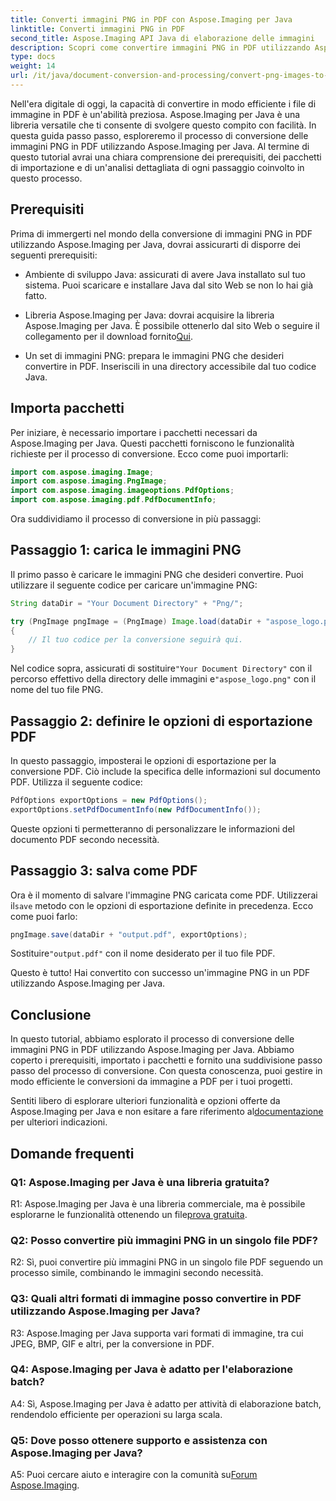 ```yaml
---
title: Converti immagini PNG in PDF con Aspose.Imaging per Java
linktitle: Converti immagini PNG in PDF
second_title: Aspose.Imaging API Java di elaborazione delle immagini
description: Scopri come convertire immagini PNG in PDF utilizzando Aspose.Imaging per Java. Una guida passo passo per una conversione efficiente da immagini a PDF.
type: docs
weight: 14
url: /it/java/document-conversion-and-processing/convert-png-images-to-pdf/
---
```

Nell'era digitale di oggi, la capacità di convertire in modo efficiente i file di immagine in PDF è un'abilità preziosa. Aspose.Imaging per Java è una libreria versatile che ti consente di svolgere questo compito con facilità. In questa guida passo passo, esploreremo il processo di conversione delle immagini PNG in PDF utilizzando Aspose.Imaging per Java. Al termine di questo tutorial avrai una chiara comprensione dei prerequisiti, dei pacchetti di importazione e di un'analisi dettagliata di ogni passaggio coinvolto in questo processo.

## Prerequisiti

Prima di immergerti nel mondo della conversione di immagini PNG in PDF utilizzando Aspose.Imaging per Java, dovrai assicurarti di disporre dei seguenti prerequisiti:

- Ambiente di sviluppo Java: assicurati di avere Java installato sul tuo sistema. Puoi scaricare e installare Java dal sito Web se non lo hai già fatto.

-  Libreria Aspose.Imaging per Java: dovrai acquisire la libreria Aspose.Imaging per Java. È possibile ottenerlo dal sito Web o seguire il collegamento per il download fornito[Qui](https://releases.aspose.com/imaging/java/).

- Un set di immagini PNG: prepara le immagini PNG che desideri convertire in PDF. Inseriscili in una directory accessibile dal tuo codice Java.

## Importa pacchetti

Per iniziare, è necessario importare i pacchetti necessari da Aspose.Imaging per Java. Questi pacchetti forniscono le funzionalità richieste per il processo di conversione. Ecco come puoi importarli:

```java
import com.aspose.imaging.Image;
import com.aspose.imaging.PngImage;
import com.aspose.imaging.imageoptions.PdfOptions;
import com.aspose.imaging.pdf.PdfDocumentInfo;
```

Ora suddividiamo il processo di conversione in più passaggi:

## Passaggio 1: carica le immagini PNG

Il primo passo è caricare le immagini PNG che desideri convertire. Puoi utilizzare il seguente codice per caricare un'immagine PNG:

```java
String dataDir = "Your Document Directory" + "Png/";

try (PngImage pngImage = (PngImage) Image.load(dataDir + "aspose_logo.png"))
{
    // Il tuo codice per la conversione seguirà qui.
}
```

 Nel codice sopra, assicurati di sostituire`"Your Document Directory"` con il percorso effettivo della directory delle immagini e`"aspose_logo.png"` con il nome del tuo file PNG.

## Passaggio 2: definire le opzioni di esportazione PDF

In questo passaggio, imposterai le opzioni di esportazione per la conversione PDF. Ciò include la specifica delle informazioni sul documento PDF. Utilizza il seguente codice:

```java
PdfOptions exportOptions = new PdfOptions();
exportOptions.setPdfDocumentInfo(new PdfDocumentInfo());
```

Queste opzioni ti permetteranno di personalizzare le informazioni del documento PDF secondo necessità.

## Passaggio 3: salva come PDF

 Ora è il momento di salvare l'immagine PNG caricata come PDF. Utilizzerai il`save` metodo con le opzioni di esportazione definite in precedenza. Ecco come puoi farlo:

```java
pngImage.save(dataDir + "output.pdf", exportOptions);
```

 Sostituire`"output.pdf"` con il nome desiderato per il tuo file PDF.

Questo è tutto! Hai convertito con successo un'immagine PNG in un PDF utilizzando Aspose.Imaging per Java.

## Conclusione

In questo tutorial, abbiamo esplorato il processo di conversione delle immagini PNG in PDF utilizzando Aspose.Imaging per Java. Abbiamo coperto i prerequisiti, importato i pacchetti e fornito una suddivisione passo passo del processo di conversione. Con questa conoscenza, puoi gestire in modo efficiente le conversioni da immagine a PDF per i tuoi progetti.

 Sentiti libero di esplorare ulteriori funzionalità e opzioni offerte da Aspose.Imaging per Java e non esitare a fare riferimento al[documentazione](https://reference.aspose.com/imaging/java/) per ulteriori indicazioni.

## Domande frequenti

### Q1: Aspose.Imaging per Java è una libreria gratuita?

R1: Aspose.Imaging per Java è una libreria commerciale, ma è possibile esplorarne le funzionalità ottenendo un file[prova gratuita](https://releases.aspose.com/).

### Q2: Posso convertire più immagini PNG in un singolo file PDF?

R2: Sì, puoi convertire più immagini PNG in un singolo file PDF seguendo un processo simile, combinando le immagini secondo necessità.

### Q3: Quali altri formati di immagine posso convertire in PDF utilizzando Aspose.Imaging per Java?

R3: Aspose.Imaging per Java supporta vari formati di immagine, tra cui JPEG, BMP, GIF e altri, per la conversione in PDF.

### Q4: Aspose.Imaging per Java è adatto per l'elaborazione batch?

A4: Sì, Aspose.Imaging per Java è adatto per attività di elaborazione batch, rendendolo efficiente per operazioni su larga scala.

### Q5: Dove posso ottenere supporto e assistenza con Aspose.Imaging per Java?

 A5: Puoi cercare aiuto e interagire con la comunità su[Forum Aspose.Imaging](https://forum.aspose.com/).